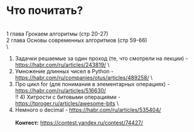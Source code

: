 # Что почитать?
\
1 глава Грокаем алгоритмы (стр 20-27)\
2 глава Основы современных алгоритмов (стр 59-66)\
\
1) Задачки решаемые за один проход (те, что смотрели на лекции) - https://habr.com/ru/articles/243819/ \
2) Умножение длинных чисел в Python - https://habr.com/ru/companies/otus/articles/489258/ \
3) Про цикл for (для понимания в элементарных операциях) - https://habr.com/ru/articles/516630/ \
‼ 4) Хитрости с битовыми операциями - https://tproger.ru/articles/awesome-bits \
5) Немного о decimal - https://habr.com/ru/articles/535404/ \
\
**Контест:** https://contest.yandex.ru/contest/74427/

